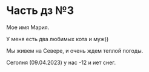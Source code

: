 # Часть дз №3

Мое имя Мария.

У меня есть два любимых кота и муж))

Мы живем на Севере, и очень ждем теплой погоды.

Сеголня (09.04.2023) у нас -12 и иет снег.
